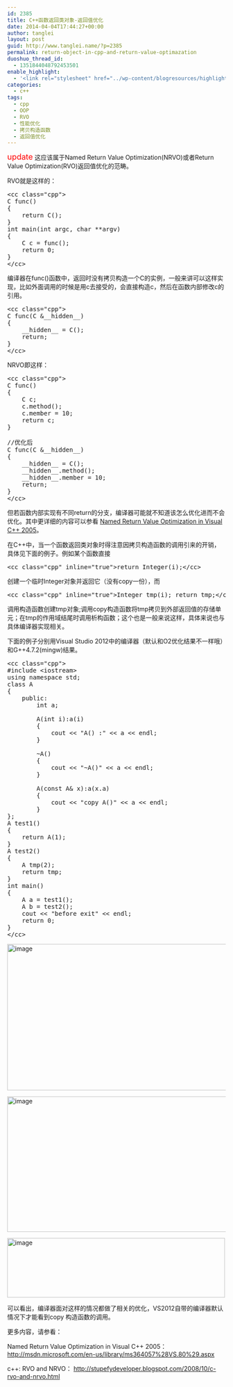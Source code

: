 ```yaml
---
id: 2385
title: C++函数返回类对象-返回值优化
date: 2014-04-04T17:44:27+00:00
author: tanglei
layout: post
guid: http://www.tanglei.name/?p=2385
permalink: return-object-in-cpp-and-return-value-optimazation
duoshuo_thread_id:
  - 1351844048792453501
enable_highlight:
  - '<link rel="stylesheet" href="../wp-content/blogresources/highlightconfig/highlight.default.min.css"><script src="../wp-content/blogresources/highlightconfig/jquery-2.1.4.min.js"></script><script src="../wp-content/blogresources/highlightconfig/enable_highlight.js"></script>'
categories:
  - c++
tags:
  - cpp
  - OOP
  - RVO
  - 性能优化
  - 拷贝构造函数
  - 返回值优化
---
```

<font size="4" color="red">update</font> 这应该属于Named Return Value Optimization(NRVO)或者Return Value Optimization(RVO)返回值优化的范畴。
  
RVO就是这样的：

<pre>&lt;cc class="cpp">
C func()
{
    return C();
}
int main(int argc, char **argv)
{
    C c = func();
    return 0;
}
&lt;/cc></pre>

编译器在func()函数中，返回时没有拷贝构造一个C的实例，一般来讲可以这样实现，比如外面调用的时候是用c去接受的，会直接构造c，然后在函数内部修改c的引用。

<pre>&lt;cc class="cpp">
C func(C &#038;__hidden__)
{
    __hidden__ = C();
    return;
}
&lt;/cc></pre>

NRVO即这样：

<pre>&lt;cc class="cpp">
C func()
{
    C c;
    c.method();
    c.member = 10;
    return c;
}

//优化后 
C func(C &#038;__hidden__)
{
    __hidden__ = C();
    __hidden__.method();
    __hidden__.member = 10;
    return;
}
&lt;/cc></pre>

但若函数内部实现有不同return的分支，编译器可能就不知道该怎么优化进而不会优化。其中更详细的内容可以参看 <a href="http://msdn.microsoft.com/en-us/library/ms364057%28VS.80%29.aspx" target="_blank">Named Return Value Optimization in Visual C++ 2005</a>。

在C++中，当一个函数返回类对象时得注意因拷贝构造函数的调用引来的开销，具体见下面的例子。例如某个函数直接 

<pre>&lt;cc class="cpp" inline="true">return Integer(i);&lt;/cc></pre>

创建一个临时Integer对象并返回它（没有copy一份），而 

<pre>&lt;cc class="cpp" inline="true">Integer tmp(i); return tmp;&lt;/cc></pre>

调用构造函数创建tmp对象;调用copy构造函数将tmp拷贝到外部返回值的存储单元；在tmp的作用域结尾时调用析构函数；这个也是一般来说这样，具体来说也与具体编译器实现相关。

下面的例子分别用Visual Studio 2012中的编译器（默认和O2优化结果不一样哦）和G++4.7.2(mingw)结果。

<pre>&lt;cc class="cpp">
#include &lt;iostream>
using namespace std;
class A
{
    public:
        int a;

        A(int i):a(i)
        {
            cout &lt;&lt; "A() :" &lt;&lt; a &lt;&lt; endl;
        }

        ~A()
        {
            cout &lt;&lt; "~A()" &lt;&lt; a &lt;&lt; endl;
        }

        A(const A&#038; x):a(x.a)
        {
            cout &lt;&lt; "copy A()" &lt;&lt; a &lt;&lt; endl;
        }
};
A test1()
{
    return A(1);   
}
A test2()
{
    A tmp(2);
    return tmp;
}
int main()
{
    A a = test1();
    A b = test2();
    cout &lt;&lt; "before exit" &lt;&lt; endl;
    return 0;
}
&lt;/cc></pre>

[<img style="display: inline;" title="image" src="http://www.tanglei.name/wp-content/uploads/2014/04/image_thumb.png" alt="image" width="704" height="337" />](http://www.tanglei.name/wp-content/uploads/2014/04/image.png)

[<img style="background-image: none; padding-top: 0px; padding-left: 0px; display: inline; padding-right: 0px; border: 0px;" title="image" src="http://www.tanglei.name/wp-content/uploads/2014/04/image_thumb1.png" alt="image" width="708" height="312" border="0" />](http://www.tanglei.name/wp-content/uploads/2014/04/image1.png)

[<img style="background-image: none; padding-top: 0px; padding-left: 0px; display: inline; padding-right: 0px; border: 0px;" title="image" src="http://www.tanglei.name/wp-content/uploads/2014/04/image_thumb2.png" alt="image" width="502" height="137" border="0" />](http://www.tanglei.name/wp-content/uploads/2014/04/image2.png)

可以看出，编译器面对这样的情况都做了相关的优化，VS2012自带的编译器默认情况下才能看到copy 构造函数的调用。

更多内容，请参看：
  
Named Return Value Optimization in Visual C++ 2005： <a href="http://msdn.microsoft.com/en-us/library/ms364057%28VS.80%29.aspx" target="_blank" >http://msdn.microsoft.com/en-us/library/ms364057%28VS.80%29.aspx</a>
  
c++: RVO and NRVO： <a href="http://stupefydeveloper.blogspot.com/2008/10/c-rvo-and-nrvo.html" target="_blank">http://stupefydeveloper.blogspot.com/2008/10/c-rvo-and-nrvo.html</a>
